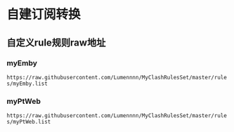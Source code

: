 # 自建订阅转换

## 自定义rule规则raw地址

### myEmby

`https://raw.githubusercontent.com/Lumennnn/MyClashRulesSet/master/rules/myEmby.list`

### myPtWeb

`https://raw.githubusercontent.com/Lumennnn/MyClashRulesSet/master/rules/myPtWeb.list`
